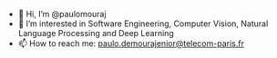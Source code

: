 - 👋 Hi, I’m @paulomouraj
- 👀 I’m interested in Software Engineering, Computer Vision, Natural Language Processing and Deep Learning
- 📫 How to reach me: paulo.demourajenior@telecom-paris.fr

<!---
paulomouraj/paulomouraj is a ✨ special ✨ repository because its `README.md` (this file) appears on your GitHub profile.
You can click the Preview link to take a look at your changes.
--->
